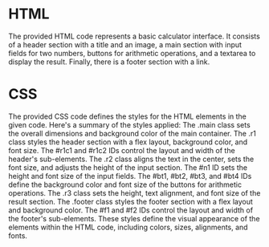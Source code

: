 # HTML
The provided HTML code represents a basic calculator interface. It consists of a header section with a title and an image, a main section with input fields for two numbers, buttons for arithmetic operations, and a textarea to display the result. Finally, there is a footer section with a link.

# CSS
The provided CSS code defines the styles for the HTML elements in the given code. Here's a summary of the styles applied:
The .main class sets the overall dimensions and background color of the main container.
The .r1 class styles the header section with a flex layout, background color, and font size.
The #r1c1 and #r1c2 IDs control the layout and width of the header's sub-elements.
The .r2 class aligns the text in the center, sets the font size, and adjusts the height of the input section.
The #n1 ID sets the height and font size of the input fields.
The #bt1, #bt2, #bt3, and #bt4 IDs define the background color and font size of the buttons for arithmetic operations.
The .r3 class sets the height, text alignment, and font size of the result section.
The .footer class styles the footer section with a flex layout and background color.
The #f1 and #f2 IDs control the layout and width of the footer's sub-elements.
These styles define the visual appearance of the elements within the HTML code, including colors, sizes, alignments, and fonts.
